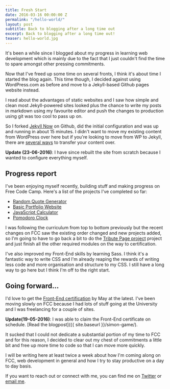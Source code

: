 ```yaml
---
title: Fresh Start
date: 2016-03-16 00:00:00 Z
permalink: "/hello-world/"
layout: post
subtitle: Back to blogging after a long time out
excerpt: Back to blogging after a long time out!
teaser: hello-world.jpg
---
```


It's been a while since I blogged about my progress in learning web development which is mainly due to the fact that I just couldn't find the time to spare amongst other pressing commitments.

Now that I've freed up some time on several fronts, I think it's about time I started the blog again. This time though, I decided against using WordPress.com as before and move to a Jekyll-based Github pages website instead.

I read about the advantages of static websites and I saw how simple and clean most Jekyll-powered sites looked plus the chance to write my posts in markdown using my favourite editor and push the changes to production using git was too cool to pass up on.

So I forked [Jekyll Now](https://github.com/barryclark/jekyll-now) on Github, did the initial configuration and was up and running in about 15 minutes. I didn't want to move my existing content from WordPress over here but if you're looking to move from WP to Jekyll, there are [several ways](http://www.girliemac.com/blog/2013/12/27/wordpress-to-jekyll/) to transfer your content over.

**Update (23-06-2016)**: I have since rebuilt the site from scratch because I wanted to configure everything myself.

## Progress report

I've been enjoying myself recently, building stuff and making progress on Free Code Camp. Here's a list of the projects I've completed so far:

- [Random Quote Generator](http://codepen.io/ayoisaiah/full/RaGpoM)
- [Basic Portfolio Website](http://codepen.io/ayoisaiah/full/JGjZPQ)
- [JavaScript Calculator](http://codepen.io/ayoisaiah/full/NxMEpe)
- [Pomodoro Clock](http://codepen.io/ayoisaiah/full/wMZYvg/)

I was following the curriculum from top to bottom previously but the recent changes on FCC saw the existing order changed and new projects added, so I'm going to have to go back a bit to do the [Tribute Page project](http://www.freecodecamp.com/challenges/build-a-tribute-page) project and just finish all the other required modules on the way to certification.

I've also improved my Front-End skills by learning Sass. I think it's a fantastic way to write CSS and I'm already reaping the rewards of writing less code and more organisation and structure to my CSS. I still have a long way to go here but I think I'm off to the right start.

## Going forward...

I'd love to get the [Front-End certification](http://www.freecodecamp.com/challenges/claim-your-front-end-development-certificate) by May at the latest. I've been moving slowly on FCC because I had lots of stuff going at the University and I was freelancing for a couple of sites.

**Update(19-05-2016)**: I was able to claim the Front-End certificate on schedule. [Read the blogpost]({{ site.baseurl }}/simon-game/).

It sucked that I could not dedicate a substantial portion of my time to FCC and for this reason, I decided to clear out my chest of commitments a little bit and free up more time to code so that I can move more quickly.

I will be writing here at least twice a week about how I'm coming along on FCC, web development in general and how I try to stay productive on a day to day basis.

If you want to reach out or connect with me, you can find me on [Twitter](https://twitter.com/ayisaiah) or [email me](mailto:sudo@ayisaiah.com).